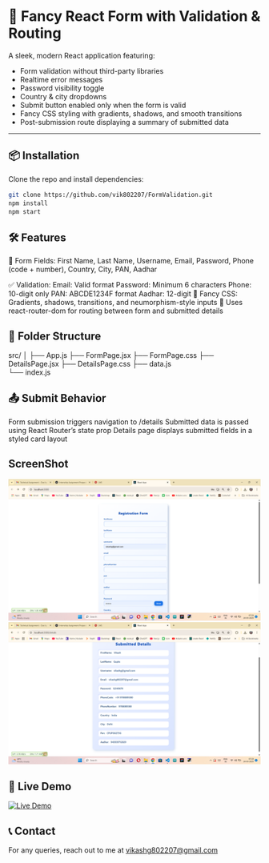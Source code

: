 # 🚀 Fancy React Form with Validation & Routing

A sleek, modern React application featuring:

- Form validation without third-party libraries  
- Realtime error messages  
- Password visibility toggle  
- Country & city dropdowns  
- Submit button enabled only when the form is valid  
- Fancy CSS styling with gradients, shadows, and smooth transitions  
- Post-submission route displaying a summary of submitted data  

---

## 📦 Installation

Clone the repo and install dependencies:
```bash
git clone https://github.com/vik802207/FormValidation.git
npm install
npm start
```
## 🛠 Features
🔐 Form Fields: First Name, Last Name, Username, Email, Password, Phone (code + number), Country, City, PAN, Aadhar

✅ Validation:
Email: Valid format
Password: Minimum 6 characters
Phone: 10-digit only
PAN: ABCDE1234F format
Aadhar: 12-digit
🎨 Fancy CSS: Gradients, shadows, transitions, and neumorphism-style inputs
🔀 Uses react-router-dom for routing between form and submitted details

## 📂 Folder Structure
src/
│
├── App.js
├── FormPage.jsx
├── FormPage.css
├── DetailsPage.jsx
├── DetailsPage.css
├── data.js          
└── index.js

## 📤 Submit Behavior
Form submission triggers navigation to /details
Submitted data is passed using React Router’s state prop
Details page displays submitted fields in a styled card layout

## ScreenShot
![Alt text](https://github.com/vik802207/FormValidation/blob/main/img/Screenshot%20(391).png)
![Alt text](https://github.com/vik802207/FormValidation/blob/main/img/Screenshot%20(390).png)
## 🚀 Live Demo

[![Live Demo](https://img.shields.io/badge/View-Live-green?style=for-the-badge&logo=github)](https://form-validation-seven-swart.vercel.app/)
## 📞 Contact
For any queries, reach out to me at vikashg802207@gmail.com
